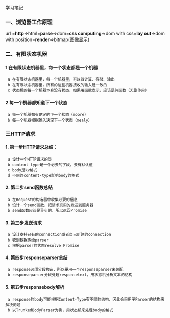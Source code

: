 学习笔记

### 一、浏览器工作原理

url =**http**=>html=**parse**=>dom=**css computing**=>dom with css=**lay out**=>dom with position=**render**=>bitmap(图像显示)

### 二、有限状态机器
#### 1 在有限状态机器里，每一个状态都是一个机器
	 a 在有限状态机器里，每一个机器里，可以做计算、存储、输出
	 b 在有限状态机器里，所有的这些机器接收的输入是一致的
	 c 状态机的每一个机器本身没有状态，如果用函数表示，应该是纯函数（无副作用）
#### 2 每一个机器都知道下一个状态
	 a 每一个机器都有确定的下一个状态（moore）
	 b 每一个机器根据输入决定下一个状态（mealy）

### 三HTTP请求

#### 1. 第一步HTTP请求总结：
   	 a 设计一个HTTP请求的类
   	 b content type是一个必要的字段，要有默认值
   	 c body是kv格式
   	 d 不同的content-type影响body的格式
#### 2. 第二步send函数总结
	 a 在Request的构造器中收集必要的信息
	 b 设计一个send函数，把请求真实的发送到服务器
	 b send函数应该是异步的，所以返回Promise
#### 3. 第三步发送请求
	 a 设计支持已有的connection或者自己新建的connection
	 b 收到数据传给parser
	 c 根据parser的状态resolve Promise
#### 4. 第四步responseparser总结
	 a response必须分段构造，所以要用一个responseparser来装配
	 b responseparser分段处理responsetext，用状态机分析文本的结构
#### 5. 第五步responsebody解析
	 a response的body可能根据Content-Type有不同的结构，因此会采用子Parser的结构来解决问题
	 b 以TrunkedBodyParser为例，用状态机来处理body的格式